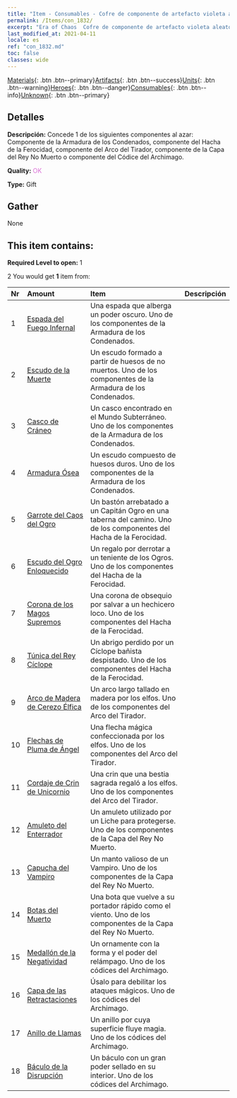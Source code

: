 ```yaml
---
title: "Item - Consumables - Cofre de componente de artefacto violeta aleatorio"
permalink: /Items/con_1832/
excerpt: "Era of Chaos  Cofre de componente de artefacto violeta aleatorio"
last_modified_at: 2021-04-11
locale: es
ref: "con_1832.md"
toc: false
classes: wide
---
```

 [Materials](/es/Items/){: .btn .btn--primary}[Artifacts](/es/Items/Artifacts/){: .btn .btn--success}[Units](/es/Items/Units/){: .btn .btn--warning}[Heroes](/es/Items/Heroes/){: .btn .btn--danger}[Consumables](/es/Items/Consumables/){: .btn .btn--info}[Unknown](/es/Items/Unknown/){: .btn .btn--primary}

## Detalles
 **Descripción:** Concede 1 de los siguientes componentes al azar: Componente de la Armadura de los Condenados, componente del Hacha de la Ferocidad, componente del Arco del Tirador, componente de la Capa del Rey No Muerto o componente del Códice del Archimago.

 **Quality:** <span style="color: #DA70D6">OK</span>

 **Type:** Gift

## Gather

  None

## This item contains:

 **Required Level to open:** 1

 2 You would get **1** item  from:

  | Nr | Amount |     Item    | Descripción |
  |:---|:-------|:------------|:-----------:|
  | 1 | [Espada del Fuego Infernal](/es/Items/art_121/) | Una espada que alberga un poder oscuro. Uno de los componentes de la Armadura de los Condenados. | 
  | 2 | [Escudo de la Muerte](/es/Items/art_122/) | Un escudo formado a partir de huesos de no muertos. Uno de los componentes de la Armadura de los Condenados. | 
  | 3 | [Casco de Cráneo](/es/Items/art_123/) | Un casco encontrado en el Mundo Subterráneo. Uno de los componentes de la Armadura de los Condenados. | 
  | 4 | [Armadura Ósea](/es/Items/art_124/) | Un escudo compuesto de huesos duros. Uno de los componentes de la Armadura de los Condenados. | 
  | 5 | [Garrote del Caos del Ogro](/es/Items/art_125/) | Un bastón arrebatado a un Capitán Ogro en una taberna del camino. Uno de los componentes del Hacha de la Ferocidad. | 
  | 6 | [Escudo del Ogro Enloquecido](/es/Items/art_126/) | Un regalo por derrotar a un teniente de los Ogros. Uno de los componentes del Hacha de la Ferocidad. | 
  | 7 | [Corona de los Magos Supremos](/es/Items/art_127/) | Una corona de obsequio por salvar a un hechicero loco. Uno de los componentes del Hacha de la Ferocidad. | 
  | 8 | [Túnica del Rey Cíclope](/es/Items/art_128/) | Un abrigo perdido por un Cíclope bañista despistado. Uno de los componentes del Hacha de la Ferocidad. | 
  | 9 | [Arco de Madera de Cerezo Élfica](/es/Items/art_103/) | Un arco largo tallado en madera por los elfos. Uno de los componentes del Arco del Tirador. | 
  | 10 | [Flechas de Pluma de Ángel](/es/Items/art_104/) | Una flecha mágica confeccionada por los elfos. Uno de los componentes del Arco del Tirador. | 
  | 11 | [Cordaje de Crin de Unicornio](/es/Items/art_105/) | Una crin que una bestia sagrada regaló a los elfos. Uno de los componentes del Arco del Tirador. | 
  | 12 | [Amuleto del Enterrador](/es/Items/art_129/) | Un amuleto utilizado por un Liche para protegerse. Uno de los componentes de la Capa del Rey No Muerto. | 
  | 13 | [Capucha del Vampiro](/es/Items/art_130/) | Un manto valioso de un Vampiro. Uno de los componentes de la Capa del Rey No Muerto. | 
  | 14 | [Botas del Muerto](/es/Items/art_131/) | Una bota que vuelve a su portador rápido como el viento. Uno de los componentes de la Capa del Rey No Muerto. | 
  | 15 | [Medallón de la Negatividad](/es/Items/art_136/) | Un ornamente con la forma y el poder del relámpago. Uno de los códices del Archimago. | 
  | 16 | [Capa de las Retractaciones](/es/Items/art_137/) | Úsalo para debilitar los ataques mágicos. Uno de los códices del Archimago. | 
  | 17 | [Anillo de Llamas](/es/Items/art_138/) | Un anillo por cuya superficie fluye magia. Uno de los códices del Archimago. | 
  | 18 | [Báculo de la Disrupción](/es/Items/art_139/) | Un báculo con un gran poder sellado en su interior. Uno de los códices del Archimago. | 
